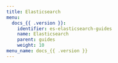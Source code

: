 ```yaml
---
title: Elasticsearch
menu:
  docs_{{ .version }}:
    identifier: es-elasticsearch-guides
    name: Elasticsearch
    parent: guides
    weight: 10
menu_name: docs_{{ .version }}
---
```


